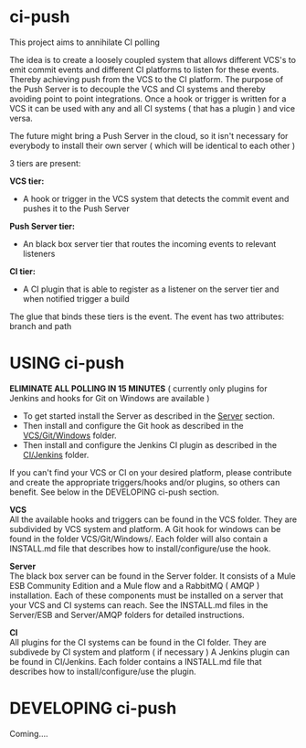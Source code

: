 ci-push
=======

This project aims to annihilate CI polling

The idea is to create a loosely coupled system that allows different VCS's to emit commit events and different CI platforms to listen for these events.
Thereby achieving push from the VCS to the CI platform. The purpose of the Push Server is to decouple the VCS and CI systems and thereby avoiding point to point integrations.
Once a hook or trigger is written for a VCS it can be used with any and all CI systems ( that has a plugin ) and vice versa.

The future might bring a Push Server in the cloud, so it isn't necessary for everybody to install their own server ( which will be identical to each other )


3 tiers are present:

<b>VCS tier:</b>
- A hook or trigger in the VCS system that detects the commit event and pushes it to the Push Server

<b>Push Server tier:</b>
- An black box server tier that routes the incoming events to relevant listeners

<b>CI tier:</b>
- A CI plugin that is able to register as a listener on the server tier and when notified trigger a build

The glue that binds these tiers is the event. The event has two attributes: branch and path


USING ci-push
==============
<b>ELIMINATE ALL POLLING IN 15 MINUTES</b> ( currently only plugins for Jenkins and hooks for Git on Windows are available )
- To get started install the Server as described in the <a href="./Server">Server</a> section.
- Then install and configure the Git hook as described in the <a href="./VCS/Git/Windows">VCS/Git/Windows</a> folder.
- Then install and configure the Jenkins CI plugin as described in the <a href="./CI/Jenkins">CI/Jenkins</a> folder. 

If you can't find your VCS or CI on your desired platform, please contribute and create the appropriate triggers/hooks and/or plugins, so others can benefit. 
See below in the DEVELOPING ci-push section.

<b>VCS</b><br/>
All the available hooks and triggers can be found in the VCS folder. They are subdivided by VCS system and platform.
A Git hook for windows can be found in the folder VCS/Git/Windows/. Each folder will also contain a INSTALL.md file that describes
how to install/configure/use the hook.<br/>

<b>Server</b><br/>
The black box server can be found in the Server folder. It consists of a Mule ESB Community Edition and a Mule flow and a RabbitMQ ( AMQP ) installation.
Each of these components must be installed on a server that your VCS and CI systems can reach. See the INSTALL.md files in the Server/ESB and Server/AMQP
folders for detailed instructions.

<b>CI</b><br/>
All plugins for the CI systems can be found in the CI folder. They are subdivede by CI system and platform ( if necessary )
A Jenkins plugin can be found in CI/Jenkins. Each folder contains a INSTALL.md file that describes how to install/configure/use the plugin.
	
	
	
DEVELOPING ci-push
===================
Coming....